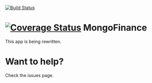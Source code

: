 [![Build
Status](https://snap-ci.com/shyba/MongoFinance/branch/master/build_image)](https://snap-ci.com/shyba/MongoFinance/branch/master)

[![Coverage
Status](https://coveralls.io/repos/shyba/MongoFinance/badge.png)](https://coveralls.io/r/shyba/MongoFinance)
MongoFinance
=============
This app is being rewritten.

Want to help?
============
Check the issues page.
